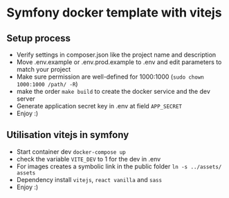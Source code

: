 # Symfony docker template with vitejs
## Setup process

- Verify settings in composer.json like the project name and description
- Move .env.example or .env.prod.example to .env and edit parameters to match your project
- Make sure permission are well-defined for 1000:1000 (`sudo chown 1000:1000 /path/ -R`)
- make the order `make build` to create the docker service and the dev server
- Generate application secret key in .env at field `APP_SECRET`
- Enjoy :)

## Utilisation vitejs in symfony

- Start container dev `docker-compose up`
- check the variable `VITE_DEV` to 1 for the dev in .env
- For images creates a symbolic link in the public folder `ln -s ../assets/ assets`
- Dependency install `vitejs`, `react vanilla` and `sass`
- Enjoy :)
